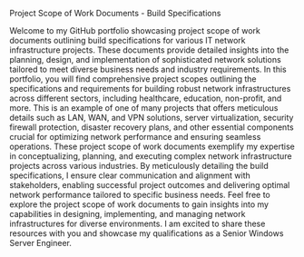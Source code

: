 Project Scope of Work Documents - Build Specifications

Welcome to my GitHub portfolio showcasing project scope of work documents outlining build specifications for various IT network infrastructure projects. These documents provide detailed insights into the planning, design, and implementation of sophisticated network solutions tailored to meet diverse business needs and industry requirements.
In this portfolio, you will find comprehensive project scopes outlining the specifications and requirements for building robust network infrastructures across different sectors, including healthcare, education, non-profit, and more. This is an example of one of many projects that offers meticulous details such as LAN, WAN, and VPN solutions, server virtualization, security firewall protection, disaster recovery plans, and other essential components crucial for optimizing network performance and ensuring seamless operations.
These project scope of work documents exemplify my expertise in conceptualizing, planning, and executing complex network infrastructure projects across various industries. By meticulously detailing the build specifications, I ensure clear communication and alignment with stakeholders, enabling successful project outcomes and delivering optimal network performance tailored to specific business needs.
Feel free to explore the project scope of work documents to gain insights into my capabilities in designing, implementing, and managing network infrastructures for diverse environments. I am excited to share these resources with you and showcase my qualifications as a Senior Windows Server Engineer.

